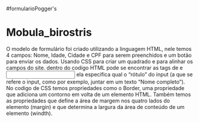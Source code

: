 #formularioPogger's
# Mobula_birostris
O modelo de formulário foi criado utilizando a linguagem HTML, nele temos 4 campos: Nome, Idade, Cidade e CPF para serem preenchidos e um botão para enviar os dados.
Usando CSS para criar um quadrado e para alinhar os campos do site.
dentro do codigo HTML pode se encontrar as tags de <label/> e <input/> ela especifica qual o “rótulo” do input (a que se refere o input, como por exemplo, juntar em um texto “Nome completo”).
No codigo de CSS temos propriedades como o Border, uma propriedade que adiciona um contorno em volta de um elemento HTML. Também temos as propriedades que define a área de margem nos quatro lados do elemento (margin) e que determina a largura da área de conteúdo de um elemento (windth).
